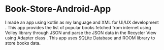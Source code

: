 # Book-Store-Android-App
I made an app using kotlin as my language and XML for UI/UX development .
This app provides the list of popular books fetched from internet using Volley library through JSON and parse the JSON data in the Recycler View using Adapter class . 
This app uses SQLite Database and ROOM library to store books data.
